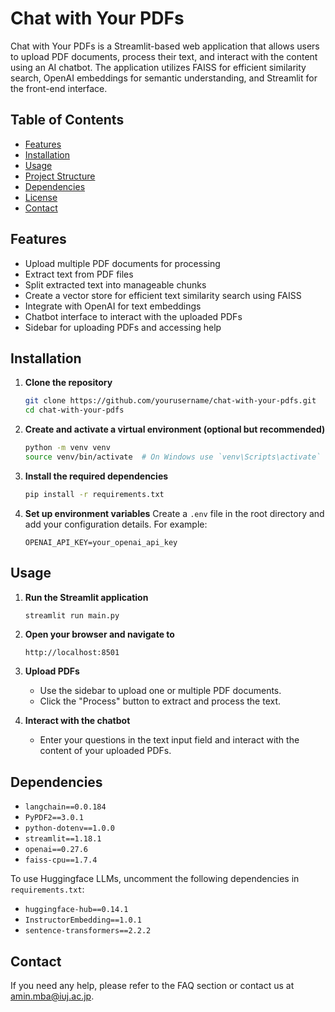 # Chat with Your PDFs

Chat with Your PDFs is a Streamlit-based web application that allows users to upload PDF documents, process their text, and interact with the content using an AI chatbot. The application utilizes FAISS for efficient similarity search, OpenAI embeddings for semantic understanding, and Streamlit for the front-end interface.

## Table of Contents
- [Features](#features)
- [Installation](#installation)
- [Usage](#usage)
- [Project Structure](#project-structure)
- [Dependencies](#dependencies)
- [License](#license)
- [Contact](#contact)

## Features
- Upload multiple PDF documents for processing
- Extract text from PDF files
- Split extracted text into manageable chunks
- Create a vector store for efficient text similarity search using FAISS
- Integrate with OpenAI for text embeddings
- Chatbot interface to interact with the uploaded PDFs
- Sidebar for uploading PDFs and accessing help

## Installation

1. **Clone the repository**
    ```sh
    git clone https://github.com/yourusername/chat-with-your-pdfs.git
    cd chat-with-your-pdfs
    ```

2. **Create and activate a virtual environment (optional but recommended)**
    ```sh
    python -m venv venv
    source venv/bin/activate  # On Windows use `venv\Scripts\activate`
    ```

3. **Install the required dependencies**
    ```sh
    pip install -r requirements.txt
    ```

4. **Set up environment variables**
    Create a `.env` file in the root directory and add your configuration details. For example:
    ```env
    OPENAI_API_KEY=your_openai_api_key
    ```

## Usage

1. **Run the Streamlit application**
    ```sh
    streamlit run main.py
    ```

2. **Open your browser and navigate to**
    ```
    http://localhost:8501
    ```

3. **Upload PDFs**
    - Use the sidebar to upload one or multiple PDF documents.
    - Click the "Process" button to extract and process the text.

4. **Interact with the chatbot**
    - Enter your questions in the text input field and interact with the content of your uploaded PDFs.


## Dependencies

- `langchain==0.0.184`
- `PyPDF2==3.0.1`
- `python-dotenv==1.0.0`
- `streamlit==1.18.1`
- `openai==0.27.6`
- `faiss-cpu==1.7.4`

To use Huggingface LLMs, uncomment the following dependencies in `requirements.txt`:
- `huggingface-hub==0.14.1`
- `InstructorEmbedding==1.0.1`
- `sentence-transformers==2.2.2`


## Contact

If you need any help, please refer to the FAQ section or contact us at amin.mba@iuj.ac.jp.

